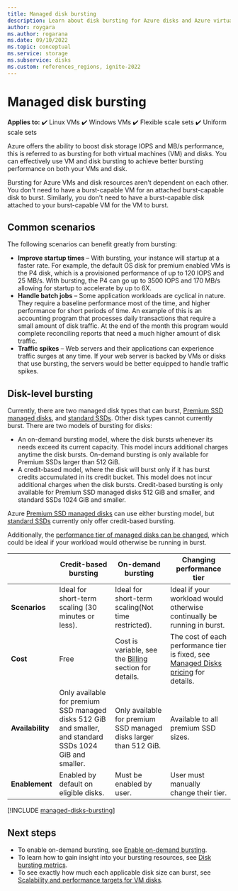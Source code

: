 ```yaml
---
title: Managed disk bursting
description: Learn about disk bursting for Azure disks and Azure virtual machines.
author: roygara
ms.author: rogarana
ms.date: 09/10/2022
ms.topic: conceptual
ms.service: storage
ms.subservice: disks
ms.custom: references_regions, ignite-2022
---
```

# Managed disk bursting

**Applies to:** :heavy_check_mark: Linux VMs :heavy_check_mark: Windows VMs :heavy_check_mark: Flexible scale sets :heavy_check_mark: Uniform scale sets

Azure offers the ability to boost disk storage IOPS and MB/s performance, this is referred to as bursting for both virtual machines (VM) and disks. You can effectively use VM and disk bursting to achieve better bursting performance on both your VMs and disk.

Bursting for Azure VMs and disk resources aren't dependent on each other. You don't need to have a burst-capable VM for an attached burst-capable disk to burst. Similarly, you don't need to have a burst-capable disk attached to your burst-capable VM for the VM to burst.

## Common scenarios
The following scenarios can benefit greatly from bursting:
- **Improve startup times**  – With bursting, your instance will startup at a faster rate. For example, the default OS disk for premium enabled VMs is the P4 disk, which is a provisioned performance of up to 120 IOPS and 25 MB/s. With bursting, the P4 can go up to 3500 IOPS and 170 MB/s allowing for startup to accelerate by up to 6X.
- **Handle batch jobs** – Some application workloads are cyclical in nature. They require a baseline performance most of the time, and higher performance for short periods of time. An example of this is an accounting program that processes daily transactions that require a small amount of disk traffic. At the end of the month this program would complete reconciling reports that need a much higher amount of disk traffic.
- **Traffic spikes** – Web servers and their applications can experience traffic surges at any time. If your web server is backed by VMs or disks that use bursting, the servers would be better equipped to handle traffic spikes. 

## Disk-level bursting

Currently, there are two managed disk types that can burst, [Premium SSD managed disks](disks-types.md#premium-ssds), and [standard SSDs](disks-types.md#standard-ssds). Other disk types cannot currently burst. There are two models of bursting for disks:

- An on-demand bursting model, where the disk bursts whenever its needs exceed its current capacity. This model incurs additional charges anytime the disk bursts. On-demand bursting is only available for Premium SSDs larger than 512 GiB.
- A credit-based model, where the disk will burst only if it has burst credits accumulated in its credit bucket. This model does not incur additional charges when the disk bursts. Credit-based bursting is only available for Premium SSD managed disks 512 GiB and smaller, and standard SSDs 1024 GiB and smaller.

Azure [Premium SSD managed disks](disks-types.md#premium-ssds) can use either bursting model, but [standard SSDs](disks-types.md#standard-ssds) currently only offer credit-based bursting.

Additionally, the [performance tier of managed disks can be changed](disks-change-performance.md), which could be ideal if your workload would otherwise be running in burst.

|  |Credit-based bursting  |On-demand bursting  |Changing performance tier  |
|---------|---------|---------|---------|
| **Scenarios**|Ideal for short-term scaling (30 minutes or less).|Ideal for short-term scaling(Not time restricted).|Ideal if your workload would otherwise continually be running in burst.|
|**Cost**     |Free         |Cost is variable, see the [Billing](#billing) section for details.        |The cost of each performance tier is fixed, see [Managed Disks pricing](https://azure.microsoft.com/pricing/details/managed-disks/) for details.         |
|**Availability**     |Only available for premium SSD managed disks 512 GiB and smaller, and standard SSDs 1024 GiB and smaller.         |Only available for premium SSD managed disks larger than 512 GiB.         |Available to all premium SSD sizes.         |
|**Enablement**     |Enabled by default on eligible disks.         |Must be enabled by user.         |User must manually change their tier.         |

[!INCLUDE [managed-disks-bursting](../../includes/managed-disks-bursting-2.md)]

## Next steps

- To enable on-demand bursting, see [Enable on-demand bursting](disks-enable-bursting.md).
- To learn how to gain insight into your bursting resources, see [Disk bursting metrics](disks-metrics.md).
- To see exactly how much each applicable disk size can burst, see [Scalability and performance targets for VM disks](disks-scalability-targets.md).
